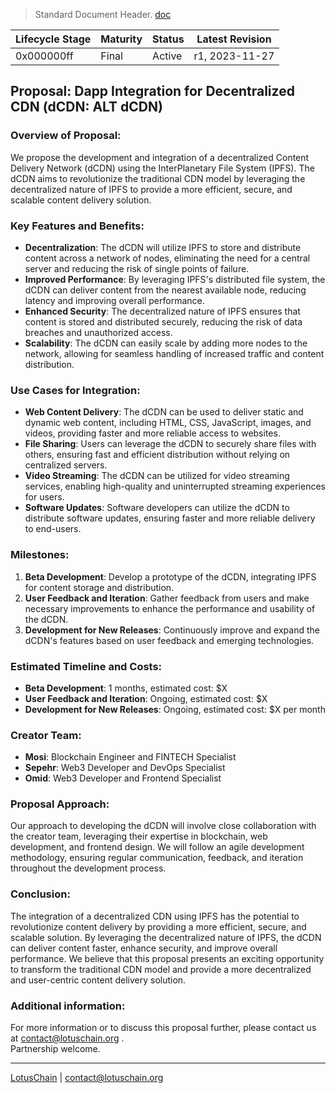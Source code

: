 > Standard Document Header. [doc](https://github.com/blue-lotus-org/business-/blob/main/Standard-Document-Header.md)

| Lifecycle Stage | Maturity      | Status | Latest Revision |
|-----------------|---------------|--------|-----------------|
| 0x000000ff      | Final         | Active | r1, 2023-11-27  |

## Proposal: Dapp Integration for Decentralized CDN (dCDN: ALT dCDN)

### Overview of Proposal:
We propose the development and integration of a decentralized Content Delivery Network (dCDN) using the InterPlanetary File System (IPFS). The dCDN aims to revolutionize the traditional CDN model by leveraging the decentralized nature of IPFS to provide a more efficient, secure, and scalable content delivery solution.

### Key Features and Benefits:
- **Decentralization**: The dCDN will utilize IPFS to store and distribute content across a network of nodes, eliminating the need for a central server and reducing the risk of single points of failure.
- **Improved Performance**: By leveraging IPFS's distributed file system, the dCDN can deliver content from the nearest available node, reducing latency and improving overall performance.
- **Enhanced Security**: The decentralized nature of IPFS ensures that content is stored and distributed securely, reducing the risk of data breaches and unauthorized access.
- **Scalability**: The dCDN can easily scale by adding more nodes to the network, allowing for seamless handling of increased traffic and content distribution.

### Use Cases for Integration:
- **Web Content Delivery**: The dCDN can be used to deliver static and dynamic web content, including HTML, CSS, JavaScript, images, and videos, providing faster and more reliable access to websites.
- **File Sharing**: Users can leverage the dCDN to securely share files with others, ensuring fast and efficient distribution without relying on centralized servers.
- **Video Streaming**: The dCDN can be utilized for video streaming services, enabling high-quality and uninterrupted streaming experiences for users.
- **Software Updates**: Software developers can utilize the dCDN to distribute software updates, ensuring faster and more reliable delivery to end-users.

### Milestones:
1. **Beta Development**: Develop a prototype of the dCDN, integrating IPFS for content storage and distribution.
2. **User Feedback and Iteration**: Gather feedback from users and make necessary improvements to enhance the performance and usability of the dCDN.
3. **Development for New Releases**: Continuously improve and expand the dCDN's features based on user feedback and emerging technologies.

### Estimated Timeline and Costs:
- **Beta Development**: 1 months, estimated cost: $X
- **User Feedback and Iteration**: Ongoing, estimated cost: $X
- **Development for New Releases**: Ongoing, estimated cost: $X per month

### Creator Team:
- **Mosi**: Blockchain Engineer and FINTECH Specialist
- **Sepehr**: Web3 Developer and DevOps Specialist
- **Omid**: Web3 Developer and Frontend Specialist

### Proposal Approach:
Our approach to developing the dCDN will involve close collaboration with the creator team, leveraging their expertise in blockchain, web development, and frontend design. We will follow an agile development methodology, ensuring regular communication, feedback, and iteration throughout the development process.

### Conclusion:
The integration of a decentralized CDN using IPFS has the potential to revolutionize content delivery by providing a more efficient, secure, and scalable solution. By leveraging the decentralized nature of IPFS, the dCDN can deliver content faster, enhance security, and improve overall performance. We believe that this proposal presents an exciting opportunity to transform the traditional CDN model and provide a more decentralized and user-centric content delivery solution.

### Additional information:
For more information or to discuss this proposal further, please contact us at contact@lotuschain.org .\
Partnership welcome.

---

[LotusChain](https://lotuschain.org) | contact@lotuschain.org
